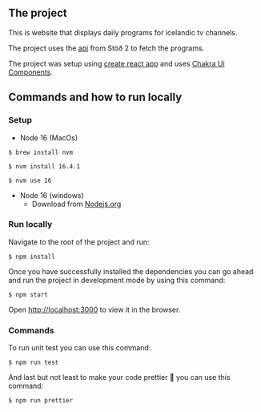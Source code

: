## The project
This is website that displays daily programs for icelandic tv channels.



The project uses the [api](https://api.stod2.is/dagskra/api) from Stöð 2 to fetch the programs.

The project was setup using [create react app](https://chakra-ui.com/getting-started/cra-guide) and uses [Chakra Ui Components](https://chakra-ui.com/).

## Commands and how to run locally
### Setup
- Node 16 (MacOs)
```
$ brew install nvm
```
```
$ nvm install 16.4.1
```
```
$ nvm use 16
```

- Node 16 (windows)
    - Download from [Nodejs.org](https://nodejs.org/en/download/)

### Run locally
Navigate to the root of the project and run:
```
$ npm install
```


Once you have successfully installed the dependencies you can go ahead and run the project in development mode by using this command:
```
$ npm start
```

Open [http://localhost:3000](http://localhost:3000) to view it in the browser.

### Commands
To run unit test you can use this command:
```
$ npm run test
```

And last but not least to make your code prettier 💅 you can use this command:
```
$ npm run prettier
```

